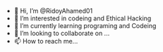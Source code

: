 - 👋 Hi, I’m @RidoyAhamed01
- 👀 I’m interested in codeing and Ethical Hacking 
- 🌱 I’m currently learning programing and Codeing 
- 💞️ I’m looking to collaborate on ...
- 📫 How to reach me...

<!---
RidoyAhamed01/RidoyAhamed01 is a ✨ special ✨ repository because its `README.md` (this file) appears on your GitHub profile.
You can click the Preview link to take a look at your changes.
--->
